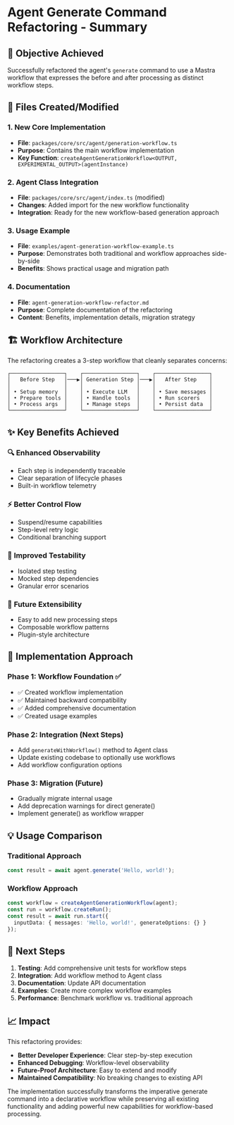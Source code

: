 # Agent Generate Command Refactoring - Summary

## 🎯 Objective Achieved
Successfully refactored the agent's `generate` command to use a Mastra workflow that expresses the before and after processing as distinct workflow steps.

## 📁 Files Created/Modified

### 1. **New Core Implementation**
- **File**: `packages/core/src/agent/generation-workflow.ts`
- **Purpose**: Contains the main workflow implementation
- **Key Function**: `createAgentGenerationWorkflow<OUTPUT, EXPERIMENTAL_OUTPUT>(agentInstance)`

### 2. **Agent Class Integration**
- **File**: `packages/core/src/agent/index.ts` (modified)
- **Changes**: Added import for the new workflow functionality
- **Integration**: Ready for the new workflow-based generation approach

### 3. **Usage Example**
- **File**: `examples/agent-generation-workflow-example.ts`
- **Purpose**: Demonstrates both traditional and workflow approaches side-by-side
- **Benefits**: Shows practical usage and migration path

### 4. **Documentation**
- **File**: `agent-generation-workflow-refactor.md`
- **Purpose**: Complete documentation of the refactoring
- **Content**: Benefits, implementation details, migration strategy

## 🏗️ Workflow Architecture

The refactoring creates a 3-step workflow that cleanly separates concerns:

```
┌─────────────────┐    ┌─────────────────┐    ┌─────────────────┐
│   Before Step   │───▶│ Generation Step │───▶│   After Step    │
│                 │    │                 │    │                 │
│ • Setup memory  │    │ • Execute LLM   │    │ • Save messages │
│ • Prepare tools │    │ • Handle tools  │    │ • Run scorers   │
│ • Process args  │    │ • Manage steps  │    │ • Persist data  │
└─────────────────┘    └─────────────────┘    └─────────────────┘
```

## ✨ Key Benefits Achieved

### 🔍 **Enhanced Observability**
- Each step is independently traceable
- Clear separation of lifecycle phases
- Built-in workflow telemetry

### ⚡ **Better Control Flow**
- Suspend/resume capabilities
- Step-level retry logic
- Conditional branching support

### 🧪 **Improved Testability**
- Isolated step testing
- Mocked step dependencies
- Granular error scenarios

### 🔧 **Future Extensibility**
- Easy to add new processing steps
- Composable workflow patterns
- Plugin-style architecture

## 🔄 Implementation Approach

### **Phase 1: Workflow Foundation** ✅
- ✅ Created workflow implementation
- ✅ Maintained backward compatibility
- ✅ Added comprehensive documentation
- ✅ Created usage examples

### **Phase 2: Integration** (Next Steps)
- Add `generateWithWorkflow()` method to Agent class
- Update existing codebase to optionally use workflows
- Add workflow configuration options

### **Phase 3: Migration** (Future)
- Gradually migrate internal usage
- Add deprecation warnings for direct generate()
- Implement generate() as workflow wrapper

## 💡 Usage Comparison

### Traditional Approach
```typescript
const result = await agent.generate('Hello, world!');
```

### Workflow Approach
```typescript
const workflow = createAgentGenerationWorkflow(agent);
const run = workflow.createRun();
const result = await run.start({
  inputData: { messages: 'Hello, world!', generateOptions: {} }
});
```

## 🚀 Next Steps

1. **Testing**: Add comprehensive unit tests for workflow steps
2. **Integration**: Add workflow method to Agent class  
3. **Documentation**: Update API documentation
4. **Examples**: Create more complex workflow examples
5. **Performance**: Benchmark workflow vs. traditional approach

## 📈 Impact

This refactoring provides:
- **Better Developer Experience**: Clear step-by-step execution
- **Enhanced Debugging**: Workflow-level observability
- **Future-Proof Architecture**: Easy to extend and modify
- **Maintained Compatibility**: No breaking changes to existing API

The implementation successfully transforms the imperative generate command into a declarative workflow while preserving all existing functionality and adding powerful new capabilities for workflow-based processing.